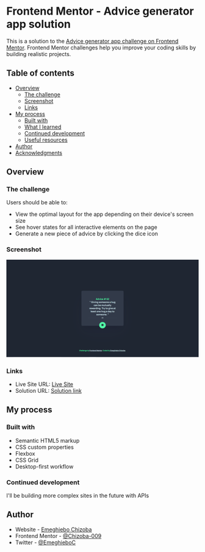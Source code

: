 # Frontend Mentor - Advice generator app solution

This is a solution to the [Advice generator app challenge on Frontend Mentor](https://www.frontendmentor.io/challenges/advice-generator-app-QdUG-13db). Frontend Mentor challenges help you improve your coding skills by building realistic projects.

## Table of contents

- [Overview](#overview)
  - [The challenge](#the-challenge)
  - [Screenshot](#screenshot)
  - [Links](#links)
- [My process](#my-process)
  - [Built with](#built-with)
  - [What I learned](#what-i-learned)
  - [Continued development](#continued-development)
  - [Useful resources](#useful-resources)
- [Author](#author)
- [Acknowledgments](#acknowledgments)

## Overview

### The challenge

Users should be able to:

- View the optimal layout for the app depending on their device's screen size
- See hover states for all interactive elements on the page
- Generate a new piece of advice by clicking the dice icon

### Screenshot

![](images/Live%20screenshot.png)

### Links

- Live Site URL: [Live Site](https://advice-generator-app-by-me.netlify.app/)
- Solution URL: [Solution link](https://www.frontendmentor.io/solutions/advice-generator-app-using-api-qVBELrp1ZV)

## My process

### Built with

- Semantic HTML5 markup
- CSS custom properties
- Flexbox
- CSS Grid
- Desktop-first workflow

### Continued development

I'll be building more complex sites in the future with APIs

## Author

- Website - [Emeghiebo Chizoba](https://www.chizobaemeghiebo.me)
- Frontend Mentor - [@Chizoba-009](https://www.frontendmentor.io/profile/Chizoba-009)
- Twitter - [@EmeghieboC](https://www.twitter.com/EmeghieboC)
